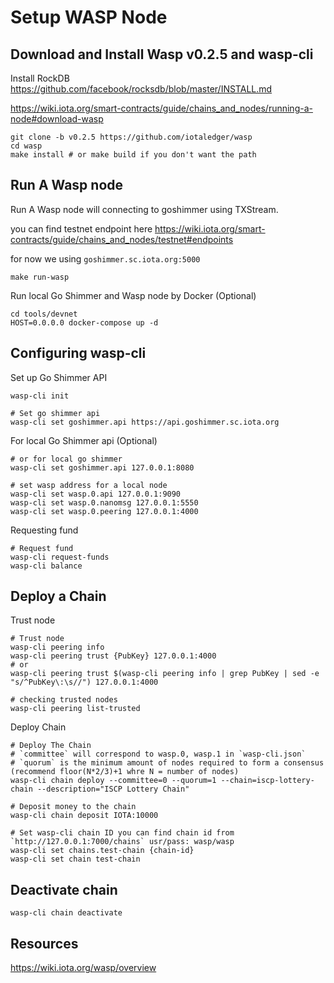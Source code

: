 # Setup WASP Node

## Download and Install Wasp v0.2.5 and wasp-cli

Install RockDB <https://github.com/facebook/rocksdb/blob/master/INSTALL.md>

<https://wiki.iota.org/smart-contracts/guide/chains_and_nodes/running-a-node#download-wasp>

```SHELL
git clone -b v0.2.5 https://github.com/iotaledger/wasp
cd wasp
make install # or make build if you don't want the path
```

## Run A Wasp node

Run A Wasp node will connecting to goshimmer using TXStream.

you can find testnet endpoint here <https://wiki.iota.org/smart-contracts/guide/chains_and_nodes/testnet#endpoints>

for now we using `goshimmer.sc.iota.org:5000`

```shell
make run-wasp
```

Run local Go Shimmer and Wasp node by Docker (Optional)

```shell
cd tools/devnet
HOST=0.0.0.0 docker-compose up -d
```

## Configuring wasp-cli

Set up Go Shimmer API

```shell
wasp-cli init

# Set go shimmer api
wasp-cli set goshimmer.api https://api.goshimmer.sc.iota.org
```

For local Go Shimmer api (Optional)

```shell
# or for local go shimmer
wasp-cli set goshimmer.api 127.0.0.1:8080

# set wasp address for a local node
wasp-cli set wasp.0.api 127.0.0.1:9090
wasp-cli set wasp.0.nanomsg 127.0.0.1:5550
wasp-cli set wasp.0.peering 127.0.0.1:4000
```

Requesting fund

```shell
# Request fund
wasp-cli request-funds
wasp-cli balance
```

## Deploy a Chain

Trust node

```Shell
# Trust node
wasp-cli peering info
wasp-cli peering trust {PubKey} 127.0.0.1:4000
# or
wasp-cli peering trust $(wasp-cli peering info | grep PubKey | sed -e "s/^PubKey\:\s//") 127.0.0.1:4000

# checking trusted nodes
wasp-cli peering list-trusted
```

Deploy Chain

```shell
# Deploy The Chain
# `committee` will correspond to wasp.0, wasp.1 in `wasp-cli.json`
# `quorum` is the minimum amount of nodes required to form a consensus (recommend floor(N*2/3)+1 whre N = number of nodes)
wasp-cli chain deploy --committee=0 --quorum=1 --chain=iscp-lottery-chain --description="ISCP Lottery Chain"

# Deposit money to the chain
wasp-cli chain deposit IOTA:10000

# Set wasp-cli chain ID you can find chain id from `http://127.0.0.1:7000/chains` usr/pass: wasp/wasp
wasp-cli set chains.test-chain {chain-id}
wasp-cli set chain test-chain
```

## Deactivate chain

```SHELL
wasp-cli chain deactivate
```

## Resources

<https://wiki.iota.org/wasp/overview>
